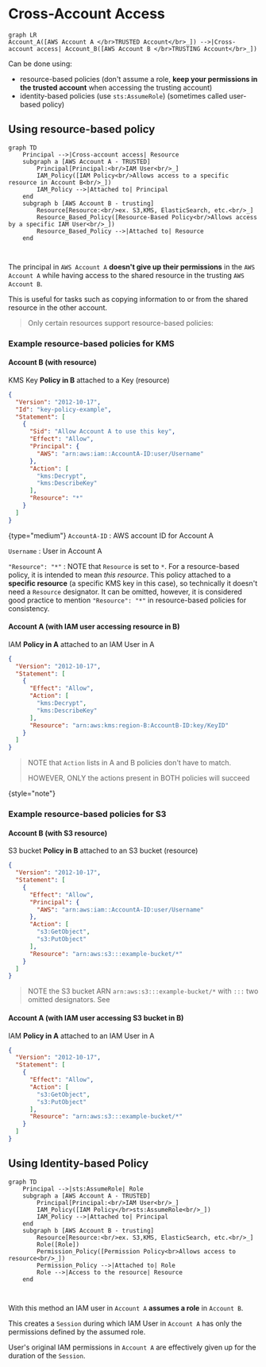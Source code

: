 <show-structure depth="3"/>

# Cross-Account Access
```mermaid
graph LR
Account_A([AWS Account A </br>TRUSTED Account</br>_]) -->|Cross-account access| Account_B([AWS Account B </br>TRUSTING Account</br>_])
```
Can be done using:
* resource-based policies (don't assume a role, **keep your permissions in the trusted account** when accessing the trusting account)
* identity-based policies (use `sts:AssumeRole`) (sometimes called user-based policy)
## Using resource-based policy

```mermaid
graph TD
    Principal -->|Cross-account access| Resource
    subgraph a [AWS Account A - TRUSTED]
        Principal[Principal:<br/>IAM User<br/>_]
        IAM_Policy([IAM Policy<br/>Allows access to a specific resource in Account B<br/>_])
        IAM_Policy -->|Attached to| Principal
    end
    subgraph b [AWS Account B - trusting]
        Resource[Resource:<br/>ex. S3,KMS, ElasticSearch, etc.<br/>_]
        Resource_Based_Policy([Resource-Based Policy<br/>Allows access by a specific IAM User<br/>_])
        Resource_Based_Policy -->|Attached to| Resource
    end
    
    
```
The principal in `AWS Account A` **doesn't give up their permissions** in the `AWS Account A`
while having access to the shared resource in the trusting `AWS Account B`.

This is useful for tasks such as copying information to or from the shared resource in the other account.

>Only certain resources support resource-based policies: [](AWS-Services-That-Support-Resource-Policies.md)
### Example resource-based policies for KMS
#### Account B (with resource)
KMS Key **Policy in B** attached to a Key (resource)
```json
{
  "Version": "2012-10-17",
  "Id": "key-policy-example",
  "Statement": [
    {
      "Sid": "Allow Account A to use this key",
      "Effect": "Allow",
      "Principal": {
        "AWS": "arn:aws:iam::AccountA-ID:user/Username"
      },
      "Action": [
        "kms:Decrypt",
        "kms:DescribeKey"
      ],
      "Resource": "*"
    }
  ]
}
```
{type="medium"}
`AccountA-ID`
: AWS account ID for Account A

`Username`
: User in Account A

`"Resource": "*"`
: NOTE that `Resource` is set to `*`.
For a resource-based policy, it is intended to mean _this resource_.
This policy attached to a **specific resource** (a specific KMS key in this case), 
so technically it doesn't need a `Resource` designator.
It can be omitted, however,
it is considered good practice to mention `"Resource": "*"` in resource-based policies for consistency. 

#### Account A (with IAM user accessing resource in B)
IAM **Policy in A** attached to an IAM User in A
```json
{
  "Version": "2012-10-17",
  "Statement": [
    {
      "Effect": "Allow",
      "Action": [
        "kms:Decrypt",
        "kms:DescribeKey"
      ],
      "Resource": "arn:aws:kms:region-B:AccountB-ID:key/KeyID"
    }
  ]
}
```
> NOTE that `Action` lists in A and B policies don't have to match.
> 
> HOWEVER, ONLY the actions present in BOTH policies will succeed
>
{style="note"}

### Example resource-based policies for S3
#### Account B (with S3 resource)
S3 bucket **Policy in B** attached to an S3 bucket (resource)
```json
{
  "Version": "2012-10-17",
  "Statement": [
    {
      "Effect": "Allow",
      "Principal": {
        "AWS": "arn:aws:iam::AccountA-ID:user/Username"
      },
      "Action": [
        "s3:GetObject",
        "s3:PutObject"
      ],
      "Resource": "arn:aws:s3:::example-bucket/*"
    }
  ]
}
```
> NOTE the S3 bucket ARN `arn:aws:s3:::example-bucket/*` with `:::` two omitted designators. See [](ARN-Components.md)
#### Account A (with IAM user accessing S3 bucket in B)
IAM **Policy in A** attached to an IAM User in A
```json
{
  "Version": "2012-10-17",
  "Statement": [
    {
      "Effect": "Allow",
      "Action": [
        "s3:GetObject",
        "s3:PutObject"
      ],
      "Resource": "arn:aws:s3:::example-bucket/*"
    }
  ]
}
```
## Using Identity-based Policy
```mermaid
graph TD
    Principal -->|sts:AssumeRole| Role
    subgraph a [AWS Account A - TRUSTED]
        Principal[Principal:<br/>IAM User<br/>_]
        IAM_Policy([IAM Policy</br>sts:AssumeRole<br/>_])
        IAM_Policy -->|Attached to| Principal
    end
    subgraph b [AWS Account B - trusting]
        Resource[Resource:<br/>ex. S3,KMS, ElasticSearch, etc.<br/>_]
        Role([Role])
        Permission_Policy([Permission Policy<br>Allows access to resource<br/>_])
        Permission_Policy -->|Attached to| Role
        Role -->|Access to the resource| Resource
    end
    
    
```
With this method an IAM user in `Account A` **assumes a role** in `Account B`.

This creates a `Session` during which IAM User in `Account A` has only the permissions defined by the assumed role.

User's original IAM permissions in `Account A` are effectively given up for the duration of the `Session`.

